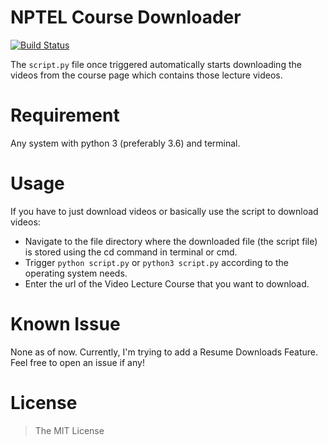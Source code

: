 # NPTEL Course Downloader
[![Build Status](https://travis-ci.org/dewanshrawat15/nptel-downloader.svg?branch=master)](https://travis-ci.org/dewanshrawat15/nptel-downloader)

The ```script.py``` file once triggered automatically starts downloading the videos from the course page which contains those lecture videos.

# Requirement
Any system with python 3 (preferably 3.6) and terminal.

# Usage
If you have to just download videos or basically use the script to download videos:
- Navigate to the file directory where the downloaded file (the script file) is stored using the cd command in terminal or cmd.
- Trigger ```python script.py``` or ```python3 script.py``` according to the operating system needs.
- Enter the url of the Video Lecture Course that you want to download.

# Known Issue
None as of now. Currently, I'm trying to add a Resume Downloads Feature. Feel free to open an issue if any!

# License
> The MIT License
